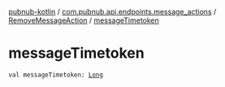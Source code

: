 [pubnub-kotlin](../../index.md) / [com.pubnub.api.endpoints.message_actions](../index.md) / [RemoveMessageAction](index.md) / [messageTimetoken](./message-timetoken.md)

# messageTimetoken

`val messageTimetoken: `[`Long`](https://kotlinlang.org/api/latest/jvm/stdlib/kotlin/-long/index.html)